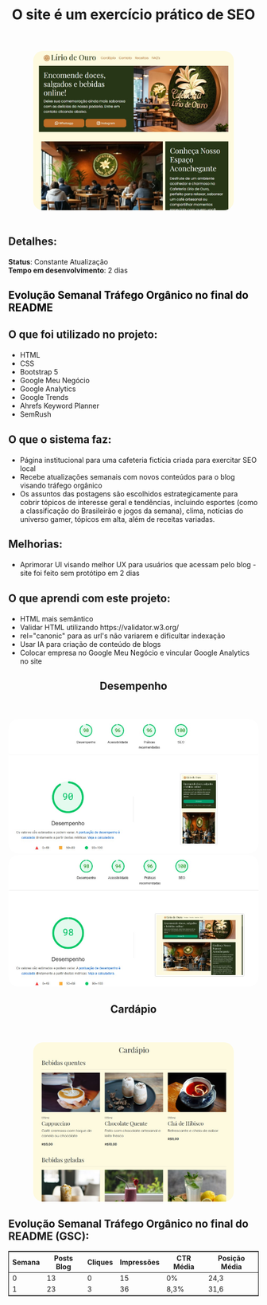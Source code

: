 <div align="center "style="margin-top: 20px; margin-bottom: 20px;">
  <h1>O site é um exercício prático de SEO</h1> <br>
</div>

<div align="center" style="margin-top: 20px;">
  <img src="imagens/assets/principal.jpg" style="border-radius: 20px; max-width: 80%; height: auto;">
</div>

<br>

<div align="left" style="margin-top: 20px; margin-bottom: 20px;">
  <h2>Detalhes:</h2>
</div>

<div align="left" style="margin-top: 20px; margin-bottom: 20px;">
  <strong>Status</strong>: Constante Atualização <br>
  <strong>Tempo em desenvolvimento</strong>: 2 dias <br> 
</div>

<div align="left" style="margin-top: 20px; margin-bottom: 20px;">
    <a href="evolucao" style="text-decoration: none; color: #000;"><h2><strong>Evolução Semanal Tráfego Orgânico no final do README</strong></h2></a>
</div>
<div align="left" style="margin-top: 20px; margin-bottom: 20px;">
  <h2>O que foi utilizado no projeto:</h2>
</div>

<ul>
  <li>HTML</li>
  <li>CSS</li>
  <li>Bootstrap 5</li>
  <li>Google Meu Negócio</li>
  <li>Google Analytics</li>
  <li>Google Trends</li>
  <li>Ahrefs Keyword Planner</li>
  <li>SemRush</li>
</ul>

<div align="left" style="margin-top: 20px; margin-bottom: 20px;">
  <h2>O que o sistema faz:</h2>
</div>

<ul>
  <li>Página institucional para uma cafeteria fictícia criada para exercitar SEO local</li>
  <li>Recebe atualizações semanais com novos conteúdos para o blog visando tráfego orgânico</li>
  <li>Os assuntos das postagens são escolhidos estrategicamente para cobrir tópicos de interesse geral e tendências, incluindo esportes (como a classificação do Brasileirão e jogos da semana), clima, notícias do universo gamer, tópicos em alta, além de receitas variadas.</li>
</ul>

<div align="left" style="margin-top: 20px; margin-bottom: 20px;">
  <h2>Melhorias:</h2>
</div>

<ul>
  <li>Aprimorar UI visando melhor UX para usuários que acessam pelo blog - site foi feito sem protótipo em 2 dias</li>
</ul>

<div align="left" style="margin-top: 20px; margin-bottom: 20px;">
  <h2>O que aprendi com este projeto:</h2>
</div>

<ul>
  <li>HTML mais semântico</li>
  <li>Validar HTML utilizando https://validator.w3.org/</li>
  <li>rel="canonic" para as url's não variarem e dificultar indexação</li>
  <li>Usar IA para criação de conteúdo de blogs</li>
  <li>Colocar empresa no Google Meu Negócio e vincular Google Analytics no site</li>
</ul>

<div align="center" style="margin-top: 20px; margin-bottom: 20px;">
  <h2>Desempenho</h2> <br>
</div>

<div align="center">
  <img src="imagens/assets/desempenho.jpg" style="border-radius: 20px; height: auto;">
</div>

<div align="center">
  <img src="imagens/assets/desempenho-2.jpg" style="border-radius: 20px; height: auto;">
</div>

<div align="center" style="margin-top: 20px; margin-bottom: 20px;">
  <h2>Cardápio</h2> <br>
</div>

<div align="center">
  <img src="imagens/assets/cardapio.jpg" style="border-radius: 20px; max-width: 80%; height: auto;">
</div>

<div align="left" id="evolucao" style="margin-top: 20px; margin-bottom: 20px;">
  <h2>Evolução Semanal Tráfego Orgânico no final do README (GSC):</h2>
  <table style="border: 1px solid #000">
      <thead>
        <tr>
          <th>Semana</th>
          <th>Posts Blog</th>
          <th>Cliques</th>
          <th>Impressões</th>
          <th>CTR Média</th>
          <th>Posição Média</th> 
        </tr>
      </thead>
      <tbody>
        <tr>
          <td>0</td>
          <td>13</td>
          <td>0</td>
          <td>15</td>
          <td>0%</td>
          <td>24,3</td>
        </tr>
        <tr>
          <td>1</td>
          <td>23</td>
          <td>3</td>
          <td>36</td>
          <td>8,3%</td>
          <td>31,6</td>
        </tr>
      </tbody>
  </table>
</div>



